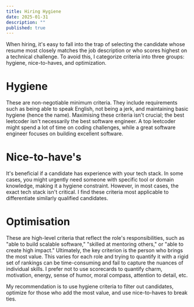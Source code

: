 ```yaml
---
title: Hiring Hygiene
date: 2025-01-31
description: ""
published: true
---
```


When hiring, it's easy to fall into the trap of selecting the candidate whose resume most closely matches the job description or who scores highest on a technical challenge. To avoid this, I categorize criteria into three groups: hygiene, nice-to-haves, and optimization.

# Hygiene

These are non-negotiable minimum criteria. They include requirements such as being able to speak English, not being a jerk, and maintaining basic hygiene (hence the name). Maximising these criteria isn't crucial; the best leetcoder isn't necessarily the best software engineer. A top leetcoder might spend a lot of time on coding challenges, while a great software engineer focuses on building excellent software.

# Nice-to-have's

It's beneficial if a candidate has experience with your tech stack. In some cases, you might urgently need someone with specific tool or domain knowledge, making it a hygiene constraint. However, in most cases, the exact tech stack isn't critical. I find these criteria most applicable to differentiate similarly qualified candidates.

# Optimisation

These are high-level criteria that reflect the role's responsibilities, such as "able to build scalable software," "skilled at mentoring others," or "able to create high impact." Ultimately, the key criterion is the person who brings the most value. This varies for each role and trying to quantify it with a rigid set of rankings can be time-consuming and fail to capture the nuances of individual skills. I prefer not to use scorecards to quantify charm, motivation, energy, sense of humor, moral compass, attention to detail, etc.


My recommendation is to use hygiene criteria to filter out candidates, optimize for those who add the most value, and use nice-to-haves to break ties.
